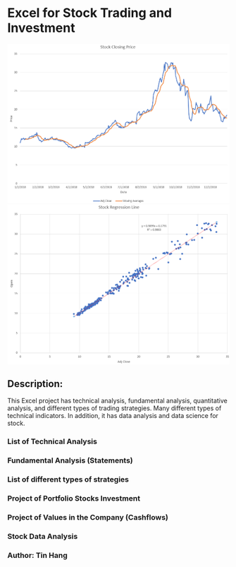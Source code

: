 # Excel for Stock Trading and Investment

<img src="Excel_Chart.PNG">
<img src="Excel_RL.PNG">

## Description:
This Excel project has technical analysis, fundamental analysis, quantitative analysis, and different types of trading strategies. Many different types of technical indicators. In addition, it has data analysis and data science for stock.


### List of Technical Analysis
### Fundamental Analysis (Statements)
### List of different types of strategies
### Project of Portfolio Stocks Investment
### Project of Values in the Company (Cashflows)  
### Stock Data Analysis

### Author: Tin Hang
